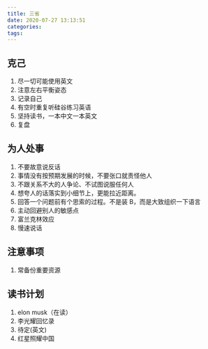 ```yaml
---
title: 三省
date: 2020-07-27 13:13:51
categories:
tags:
---
```


## 克己

1. 尽一切可能使用英文
2. 注意左右平衡姿态
3. 记录自己
4. 有空时重复听硅谷练习英语
5. 坚持读书，一本中文一本英文
6. 复盘

## 为人处事

1. 不要故意说反话
2. 事情没有按预期发展的时候，不要张口就责怪他人
3. 不跟关系不大的人争论、不试图说服任何人
4. 想夸人的话落实到小细节上，更能拉近距离。
5. 回答一个问题前有个思索的过程。不是装 B，而是大致组织一下语言
6. 主动回避别人的敏感点
7. 富兰克林效应
8. 慢速说话

## 注意事项

1. 常备份重要资源

## 读书计划

1. elon musk（在读）
2. 李光耀回忆录
3. 待定(英文)
4. 红星照耀中国
